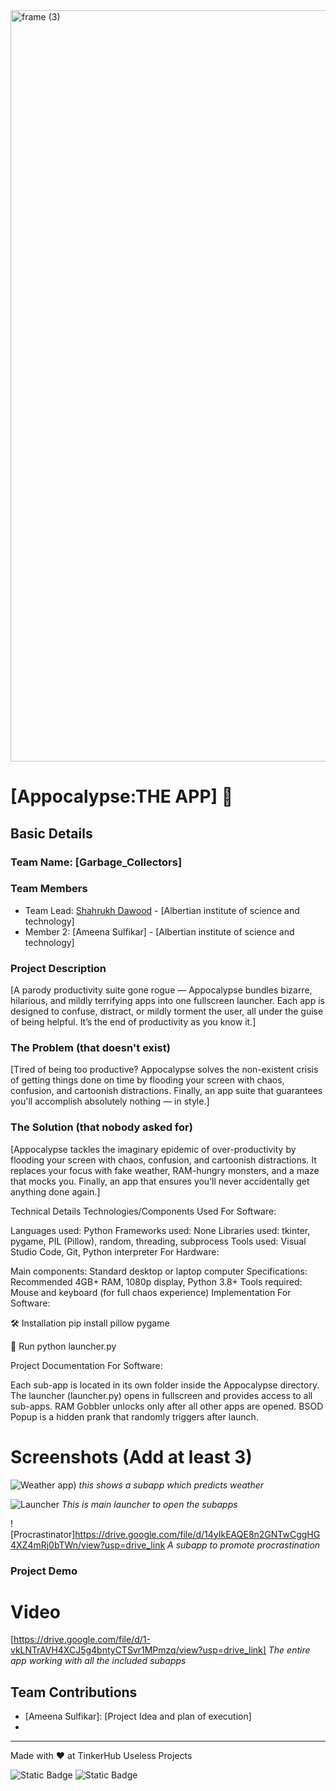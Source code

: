 <img width="3188" height="1202" alt="frame (3)" src="https://github.com/user-attachments/assets/517ad8e9-ad22-457d-9538-a9e62d137cd7" />


# [Appocalypse:THE APP] 🎯


## Basic Details
### Team Name: [Garbage_Collectors]


### Team Members
- Team Lead: [Shahrukh Dawood] - [Albertian institute of science and technology]
- Member 2: [Ameena Sulfikar] - [Albertian institute of science and technology]

### Project Description
[A parody productivity suite gone rogue — Appocalypse bundles bizarre, hilarious, and mildly terrifying apps into one fullscreen launcher. Each app is designed to confuse, distract, or mildly torment the user, all under the guise of being helpful. It’s the end of productivity as you know it.]

### The Problem (that doesn't exist)
[Tired of being too productive?
Appocalypse solves the non-existent crisis of getting things done on time by flooding your screen with chaos, confusion, and cartoonish distractions.
Finally, an app suite that guarantees you'll accomplish absolutely nothing — in style.]

### The Solution (that nobody asked for)
[Appocalypse tackles the imaginary epidemic of over-productivity by flooding your screen with chaos, confusion, and cartoonish distractions.
It replaces your focus with fake weather, RAM-hungry monsters, and a maze that mocks you.
Finally, an app that ensures you’ll never accidentally get anything done again.]

Technical Details
Technologies/Components Used
For Software:

Languages used: Python
Frameworks used: None
Libraries used: tkinter, pygame, PIL (Pillow), random, threading, subprocess
Tools used: Visual Studio Code, Git, Python interpreter
For Hardware:

Main components: Standard desktop or laptop computer
Specifications: Recommended 4GB+ RAM, 1080p display, Python 3.8+
Tools required: Mouse and keyboard (for full chaos experience)
Implementation
For Software:

🛠 Installation
pip install pillow pygame

🚀 Run
python launcher.py

Project Documentation
For Software:

Each sub-app is located in its own folder inside the Appocalypse directory.
The launcher (launcher.py) opens in fullscreen and provides access to all sub-apps.
RAM Gobbler unlocks only after all other apps are opened.
BSOD Popup is a hidden prank that randomly triggers after launch.

# Screenshots (Add at least 3)
![Weather app](https://drive.google.com/file/d/185aRVzUqi00fQMuM6l0lzMNIixyPfckF/view?usp=sharing))
*this shows a subapp which predicts weather*

![Launcher](https://drive.google.com/file/d/15R6bRQCdAK0p5SB6Lm2IpFkNJT7-Bi_m/view?usp=drive_link)
*This is main launcher to open the subapps*

![Procrastinator]https://drive.google.com/file/d/14yIkEAQE8n2GNTwCggHG4XZ4mRj0bTWn/view?usp=drive_link
*A subapp to promote procrastination*

### Project Demo
# Video
[https://drive.google.com/file/d/1-vkLNTrAVH4XCJ5g4bntyCTSvr1MPmzq/view?usp=drive_link]
*The entire app working with all the included subapps*


## Team Contributions
- [Ameena Sulfikar]: [Project Idea and plan of execution]
- [Shahrukh Dawood]: [Coding]

---
Made with ❤️ at TinkerHub Useless Projects 

![Static Badge](https://img.shields.io/badge/TinkerHub-24?color=%23000000&link=https%3A%2F%2Fwww.tinkerhub.org%2F)
![Static Badge](https://img.shields.io/badge/UselessProjects--25-25?link=https%3A%2F%2Fwww.tinkerhub.org%2Fevents%2FQ2Q1TQKX6Q%2FUseless%2520Projects)


